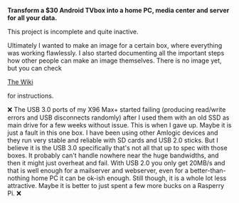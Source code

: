 **Transform a $30 Android TVbox into a home PC, media center and server for all your data.**

This project is incomplete and quite inactive.

Ultimately I wanted to make an image for a certain box, where everything was working flawlessly. I also started documenting all the important steps how other people can make an image themselves.  There is no image yet, but you can check 

[The Wiki](https://github.com/ballerburg9005/android-tvbox-2-linux-pc-and-server/wiki) 

for instructions.

❌ The USB 3.0 ports of my X96 Max+ started failing (producing read/write errors and USB disconnects randomly) after I used them with an old SSD as main drive for a few weeks without issue. This is when I gave up. Maybe it is just a fault in this one box. I have been using other Amlogic devices and they run very stable and reliable with SD cards and USB 2.0 sticks. But I believe it is the USB 3.0 specifically that's not all that up to spec with those boxes. It probably can't handle nowhere near the huge bandwidths, and then it might just overheat and fail. With USB 2.0 you only get 20MB/s and that is well enough for a mailserver and webserver, even for a better-than-nothing home PC it can be ok-ish enough. Still though, it is a whole lot less attractive. Maybe it is better to just spent a few more bucks on a Rasperry Pi. ❌
